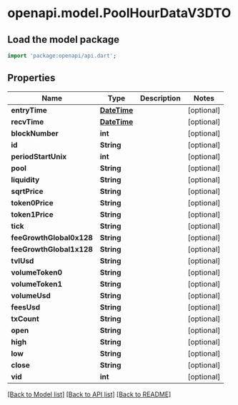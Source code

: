 # openapi.model.PoolHourDataV3DTO

## Load the model package
```dart
import 'package:openapi/api.dart';
```

## Properties
Name | Type | Description | Notes
------------ | ------------- | ------------- | -------------
**entryTime** | [**DateTime**](DateTime.md) |  | [optional] 
**recvTime** | [**DateTime**](DateTime.md) |  | [optional] 
**blockNumber** | **int** |  | [optional] 
**id** | **String** |  | [optional] 
**periodStartUnix** | **int** |  | [optional] 
**pool** | **String** |  | [optional] 
**liquidity** | **String** |  | [optional] 
**sqrtPrice** | **String** |  | [optional] 
**token0Price** | **String** |  | [optional] 
**token1Price** | **String** |  | [optional] 
**tick** | **String** |  | [optional] 
**feeGrowthGlobal0x128** | **String** |  | [optional] 
**feeGrowthGlobal1x128** | **String** |  | [optional] 
**tvlUsd** | **String** |  | [optional] 
**volumeToken0** | **String** |  | [optional] 
**volumeToken1** | **String** |  | [optional] 
**volumeUsd** | **String** |  | [optional] 
**feesUsd** | **String** |  | [optional] 
**txCount** | **String** |  | [optional] 
**open** | **String** |  | [optional] 
**high** | **String** |  | [optional] 
**low** | **String** |  | [optional] 
**close** | **String** |  | [optional] 
**vid** | **int** |  | [optional] 

[[Back to Model list]](../README.md#documentation-for-models) [[Back to API list]](../README.md#documentation-for-api-endpoints) [[Back to README]](../README.md)


